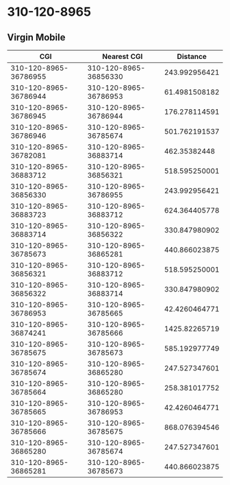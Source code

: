 # 310-120-8965
## Virgin Mobile


| CGI | Nearest CGI | Distance |
|-----|-------------|----------|
| 310-120-8965-36786955 | 310-120-8965-36856330 | 243.992956421 |
| 310-120-8965-36786944 | 310-120-8965-36786953 | 61.4981508182 |
| 310-120-8965-36786945 | 310-120-8965-36786944 | 176.278114591 |
| 310-120-8965-36786946 | 310-120-8965-36785674 | 501.762191537 |
| 310-120-8965-36782081 | 310-120-8965-36883714 | 462.35382448 |
| 310-120-8965-36883712 | 310-120-8965-36856321 | 518.595250001 |
| 310-120-8965-36856330 | 310-120-8965-36786955 | 243.992956421 |
| 310-120-8965-36883723 | 310-120-8965-36883712 | 624.364405778 |
| 310-120-8965-36883714 | 310-120-8965-36856322 | 330.847980902 |
| 310-120-8965-36785673 | 310-120-8965-36865281 | 440.866023875 |
| 310-120-8965-36856321 | 310-120-8965-36883712 | 518.595250001 |
| 310-120-8965-36856322 | 310-120-8965-36883714 | 330.847980902 |
| 310-120-8965-36786953 | 310-120-8965-36785665 | 42.4260464771 |
| 310-120-8965-36874241 | 310-120-8965-36785666 | 1425.82265719 |
| 310-120-8965-36785675 | 310-120-8965-36785673 | 585.192977749 |
| 310-120-8965-36785674 | 310-120-8965-36865280 | 247.527347601 |
| 310-120-8965-36785664 | 310-120-8965-36865280 | 258.381017752 |
| 310-120-8965-36785665 | 310-120-8965-36786953 | 42.4260464771 |
| 310-120-8965-36785666 | 310-120-8965-36785675 | 868.076394546 |
| 310-120-8965-36865280 | 310-120-8965-36785674 | 247.527347601 |
| 310-120-8965-36865281 | 310-120-8965-36785673 | 440.866023875 |
